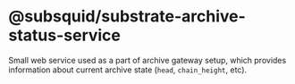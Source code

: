 # @subsquid/substrate-archive-status-service

Small web service used as a part of archive gateway setup,
which provides information about current archive state
(`head`, `chain_height`, etc).
